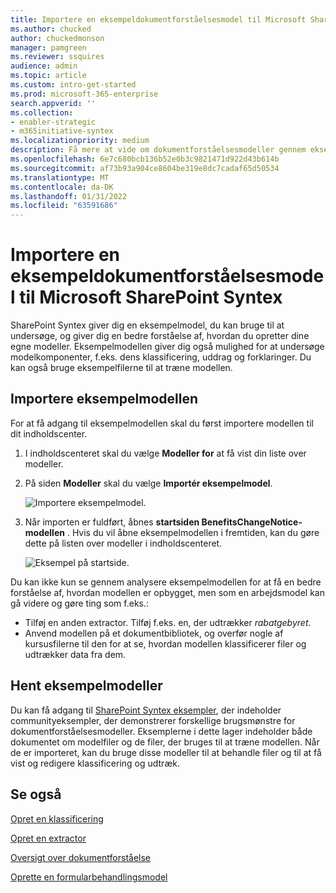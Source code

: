```yaml
---
title: Importere en eksempeldokumentforståelsesmodel til Microsoft SharePoint Syntex
ms.author: chucked
author: chuckedmonson
manager: pamgreen
ms.reviewer: ssquires
audience: admin
ms.topic: article
ms.custom: intro-get-started
ms.prod: microsoft-365-enterprise
search.appverid: ''
ms.collection:
- enabler-strategic
- m365initiative-syntex
ms.localizationpriority: medium
description: Få mere at vide om dokumentforståelsesmodeller gennem eksempelmodellen.
ms.openlocfilehash: 6e7c680bcb136b52e0b3c9821471d922d43b614b
ms.sourcegitcommit: af73b93a904ce8604be319e8dc7cadaf65d50534
ms.translationtype: MT
ms.contentlocale: da-DK
ms.lasthandoff: 01/31/2022
ms.locfileid: "63591686"
---
```

# <a name="import-a-sample-document-understanding-model-for-microsoft-sharepoint-syntex"></a>Importere en eksempeldokumentforståelsesmodel til Microsoft SharePoint Syntex

SharePoint Syntex giver dig en eksempelmodel, du kan bruge til at undersøge, og giver dig en bedre forståelse af, hvordan du opretter dine egne modeller. Eksempelmodellen giver dig også mulighed for at undersøge modelkomponenter, f.eks. dens klassificering, uddrag og forklaringer. Du kan også bruge eksempelfilerne til at træne modellen.

## <a name="import-the-sample-model"></a>Importere eksempelmodellen

For at få adgang til eksempelmodellen skal du først importere modellen til dit indholdscenter.

1. I indholdscenteret skal du vælge **Modeller for** at få vist din liste over modeller.</br>
2. På siden **Modeller** skal du vælge **Importér eksempelmodel**.</br>

    ![Importere eksempelmodel.](../media/content-understanding/import-sample-model.png) </br>

3. Når importen er fuldført, åbnes **startsiden BenefitsChangeNotice-modellen** . Hvis du vil åbne eksempelmodellen i fremtiden, kan du gøre dette på listen over modeller i indholdscenteret. </br>

     ![Eksempel på startside.](../media/content-understanding/sample-home-page.png)</br>

Du kan ikke kun se gennem analysere eksempelmodellen for at få en bedre forståelse af, hvordan modellen er opbygget, men som en arbejdsmodel kan gå videre og gøre ting som f.eks.:

- Tilføj en anden extractor. Tilføj f.eks. en, der udtrækker *rabatgebyret*.
- Anvend modellen på et dokumentbibliotek, og overfør nogle af kursusfilerne til den for at se, hvordan modellen klassificerer filer og udtrækker data fra dem.

## <a name="get-sample-models"></a>Hent eksempelmodeller

Du kan få adgang til [SharePoint Syntex eksempler](https://github.com/pnp/syntex-samples), der indeholder communityeksempler, der demonstrerer forskellige brugsmønstre for dokumentforståelsesmodeller. Eksemplerne i dette lager indeholder både dokumentet om modelfiler og de filer, der bruges til at træne modellen. Når de er importeret, kan du bruge disse modeller til at behandle filer og til at få vist og redigere klassificering og udtræk.

## <a name="see-also"></a>Se også
[Opret en klassificering](create-a-classifier.md)

[Opret en extractor](create-an-extractor.md)

[Oversigt over dokumentforståelse](document-understanding-overview.md)

[Oprette en formularbehandlingsmodel](create-a-form-processing-model.md)  
